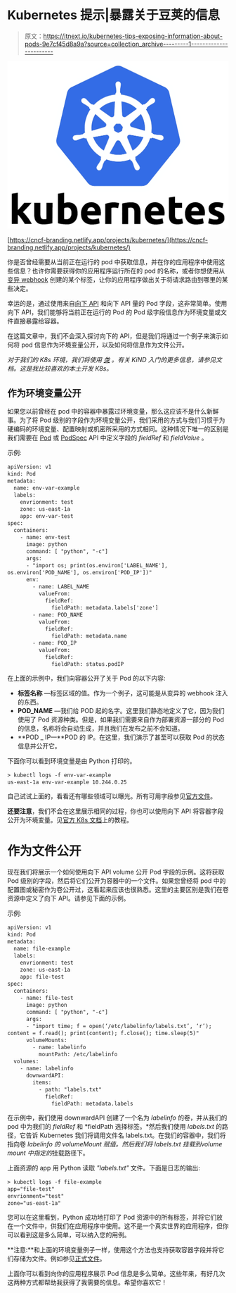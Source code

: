 # Kubernetes 提示|暴露关于豆荚的信息

> 原文：<https://itnext.io/kubernetes-tips-exposing-information-about-pods-9e7cf45d8a9a?source=collection_archive---------1----------------------->

![](img/d8100e3fe169f140dcfd69abd050c981.png)

[https://cncf-branding.netlify.app/projects/kubernetes/](https://cncf-branding.netlify.app/projects/kubernetes/)

你是否曾经需要从当前正在运行的 pod 中获取信息，并在你的应用程序中使用这些信息？也许你需要获得你的应用程序运行所在的 pod 的名称，或者你想使用从[变异 webhook](https://kubernetes.io/docs/reference/access-authn-authz/extensible-admission-controllers/) 创建的某个标签，让你的应用程序做出关于将请求路由到哪里的某些决定。

幸运的是，通过使用来自[向下 API](https://kubernetes.io/docs/concepts/workloads/pods/downward-api/) 和向下 API 量的 Pod 字段，这非常简单。使用向下 API，我们能够将当前正在运行的 Pod 的 Pod 级字段信息作为环境变量或文件直接暴露给容器。

在这篇文章中，我们不会深入探讨向下的 API，但是我们将通过一个例子来演示如何将 pod 信息作为环境变量公开，以及如何将信息作为文件公开。

*对于我们的 K8s 环境，我们将使用* [*类*](https://kind.sigs.k8s.io/) *。有关 KiND 入门的更多信息，请参见文档。这是我比较喜欢的本土开发 K8s。*

## 作为环境变量公开

如果您以前曾经在 pod 中的容器中暴露过环境变量，那么这应该不是什么新鲜事。为了将 Pod 级别的字段作为环境变量公开，我们采用的方式与我们习惯于为硬编码的环境变量、配置映射或机密所采用的方式相同。这种情况下唯一的区别是我们需要在 [Pod](https://kubernetes.io/docs/reference/kubernetes-api/workload-resources/pod-v1/#Pod) 或 [PodSpec](https://kubernetes.io/docs/reference/kubernetes-api/workload-resources/pod-v1/#PodSpec) API 中定义字段的 *fieldRef* 和 *fieldValue* 。

示例:

```
apiVersion: v1
kind: Pod
metadata:
  name: env-var-example
  labels:
    envrionment: test
    zone: us-east-1a
    app: env-var-test
spec:
  containers:
    - name: env-test
      image: python
      command: [ "python", "-c"]
      args:
      - "import os; print(os.environ['LABEL_NAME'], os.environ['POD_NAME'], os.environ['POD_IP'])"
      env:
        - name: LABEL_NAME
          valueFrom:
            fieldRef:
              fieldPath: metadata.labels['zone']
        - name: POD_NAME
          valueFrom:
            fieldRef:
              fieldPath: metadata.name
        - name: POD_IP
          valueFrom:
            fieldRef:
              fieldPath: status.podIP
```

在上面的示例中，我们向容器公开了关于 Pod 的以下内容:

*   **标签名称** —标签区域的值。作为一个例子，这可能是从变异的 webhook 注入的东西。
*   **POD_NAME** —我们给 POD 起的名字。这里我们静态地定义了它，因为我们使用了 Pod 资源种类。但是，如果我们需要来自作为部署资源一部分的 Pod 的信息，名称将会自动生成，并且我们在发布之前不会知道。
*   **POD _ IP—**POD 的 IP。在这里，我们演示了甚至可以获取 Pod 的状态信息并公开它。

下面你可以看到环境变量是由 Python 打印的。

```
> kubectl logs -f env-var-example
us-east-1a env-var-example 10.244.0.25
```

自己试试上面的，看看还有哪些领域可以曝光。所有可用字段参见[官方文件](https://kubernetes.io/docs/concepts/workloads/pods/downward-api/#available-fields)。

**还要注意**，我们不会在这里展示相同的过程，你也可以使用向下 API 将容器字段公开为环境变量。见[官方 K8s 文档](https://kubernetes.io/docs/tasks/inject-data-application/environment-variable-expose-pod-information/#use-container-fields-as-values-for-environment-variables)上的教程。

# 作为文件公开

现在我们将展示一个如何使用向下 API volume 公开 Pod 字段的示例。这将获取 Pod 级别的字段，然后将它们公开为容器中的一个文件。如果您曾经将 pod 中的配置图或秘密作为卷公开过，这看起来应该也很熟悉。这里的主要区别是我们在卷资源中定义了向下 API。请参见下面的示例。

示例:

```
apiVersion: v1
kind: Pod
metadata:
  name: file-example
  labels:
    envrionment: test
    zone: us-east-1a
    app: file-test
spec:
  containers:
    - name: file-test
      image: python
      command: [ "python", "-c"]
      args:
      - "import time; f = open(‘/etc/labelinfo/labels.txt’, ‘r’); content = f.read(); print(content); f.close(); time.sleep(5)"
      volumeMounts:
        - name: labelinfo
          mountPath: /etc/labelinfo
  volumes:
    - name: labelinfo
      downwardAPI:
        items:
          - path: "labels.txt"
            fieldRef:
              fieldPath: metadata.labels
```

在示例中，我们使用 downwardAPI 创建了一个名为 *labelinfo* 的卷，并从我们的 pod 中为我们的 *fieldRef* 和 *fieldPath 选择标签。*然后我们使用 *labels.txt* 的路径，它告诉 Kubernetes 我们将调用文件名 labels.txt。在我们的容器中，我们将指向卷 *labelinfo 的 *volumeMount* 赋值。*然后我们将 *labels.txt* 挂载到*volume mount 中指定的*挂载路径下。

上面资源的 app 用 Python 读取 *"labels.txt"* 文件。下面是日志的输出:

```
> kubectl logs -f file-example
app="file-test"
envrionment="test"
zone="us-east-1a"
```

您可以在这里看到，Python 成功地打印了 Pod 资源中的所有标签，并将它们放在一个文件中，供我们在应用程序中使用。这不是一个真实世界的应用程序，但你可以看到这是多么简单，可以纳入您的用例。

**注意:**和上面的环境变量例子一样，使用这个方法也支持获取容器字段并将它们存储为文件。例如参见[正式文件](https://kubernetes.io/docs/tasks/inject-data-application/downward-api-volume-expose-pod-information/#store-container-fields)。

上面你可以看到向你的应用程序展示 Pod 信息是多么简单。这些年来，有好几次这两种方式都帮助我获得了我需要的信息。希望你喜欢它！